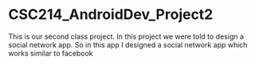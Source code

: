 # CSC214_AndroidDev_Project2

This is our second class project.
In this project we were told to design a social network app.
So in this app I designed a social network app which works similar to facebook
